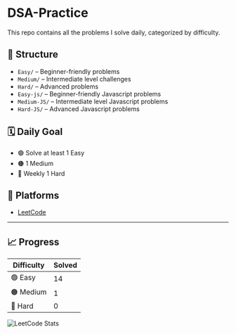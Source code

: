 # DSA-Practice

This repo contains all the problems I solve daily, categorized by difficulty.

## 📂 Structure

- `Easy/` – Beginner-friendly problems
- `Medium/` – Intermediate level challenges
- `Hard/` – Advanced problems
- `Easy-js/` – Beginner-friendly Javascript problems
- `Medium-JS/` – Intermediate level Javascript problems
- `Hard-JS/` – Advanced Javascript problems

## 🗓️ Daily Goal

- 🟢 Solve at least 1 Easy
- 🟠 1 Medium
- 🔴 Weekly 1 Hard

## 🔗 Platforms

- [LeetCode](https://leetcode.com/Coded_BLOOD)
  
---

## 📈 Progress

| Difficulty | Solved |
|------------|--------|
| 🟢 Easy     | 14     |
| 🟠 Medium   | 1      |
| 🔴 Hard     | 0      |
![LeetCode Stats](https://leetcard.jacoblin.cool/Coded_BLOOD?theme=dark&font=Chelsea%20Market&ext=heatmap)
